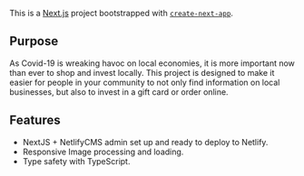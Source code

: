 This is a [Next.js](https://nextjs.org/) project bootstrapped with [`create-next-app`](https://github.com/vercel/next.js/tree/canary/packages/create-next-app).

## Purpose

As Covid-19 is wreaking havoc on local economies, it is more important now than ever to shop and invest locally. This project is designed to make it easier for people in your community to not only find information on local businesses, but also to invest in a gift card or order online.

## Features

- NextJS + NetlifyCMS admin set up and ready to deploy to Netlify.
- Responsive Image processing and loading.
- Type safety with TypeScript.
